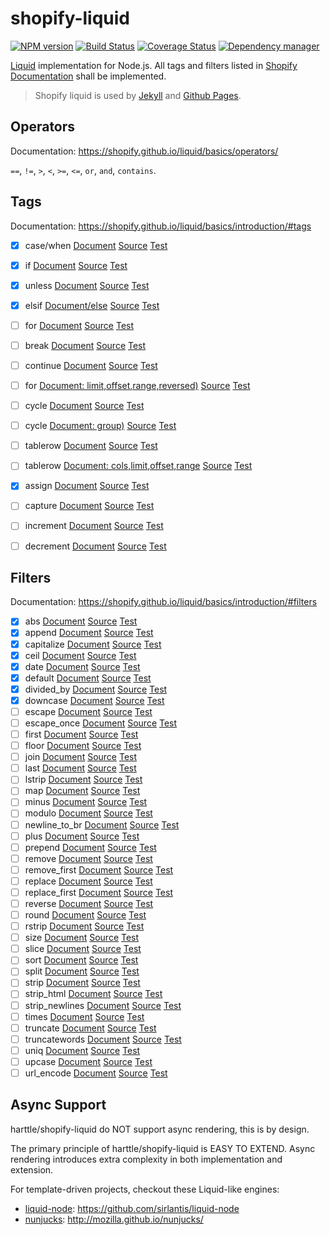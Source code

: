 # shopify-liquid

[![NPM version](https://img.shields.io/npm/v/shopify-liquid.svg?style=flat)](https://www.npmjs.org/package/shopify-liquid)
[![Build Status](https://travis-ci.org/harttle/shopify-liquid.svg?branch=master)](https://travis-ci.org/harttle/shopify-liquid)
[![Coverage Status](https://coveralls.io/repos/github/harttle/shopify-liquid/badge.svg?branch=master)](https://coveralls.io/github/harttle/shopify-liquid?branch=master)
[![Dependency manager](https://david-dm.org/harttle/shopify-liquid.png)](https://david-dm.org/harttle/shopify-liquid)

[Liquid][shopify-liquid] implementation for Node.js.
All tags and filters listed in [Shopify Documentation][shopify-liquid]
shall be implemented.

> Shopify liquid is used by [Jekyll][jekyll] and [Github Pages][gh].

## Operators

Documentation: <https://shopify.github.io/liquid/basics/operators/>

`==`, `!=`, `>`, `<`, `>=`, `<=`, `or`, `and`, `contains`.

## Tags

Documentation: <https://shopify.github.io/liquid/basics/introduction/#tags>

- [x] case/when [Document](https://shopify.github.io/liquid/tags/control-flow/) [Source](https://github.com/harttle/shopify-liquid/blob/master/tags/case.js) [Test][tt]
- [x] if [Document](https://shopify.github.io/liquid/tags/control-flow/) [Source](https://github.com/harttle/shopify-liquid/blob/master/tags/if.js) [Test][tt]
- [x] unless [Document](https://shopify.github.io/liquid/tags/control-flow/) [Source](https://github.com/harttle/shopify-liquid/blob/master/tags/unless.js) [Test][tt]
- [x] elsif [Document/else](https://shopify.github.io/liquid/tags/control-flow/) [Source](https://github.com/harttle/shopify-liquid/blob/master/tags/if.js) [Test][tt]
- [ ] for [Document](https://shopify.github.io/liquid/tags/iteration/) [Source](https://github.com/harttle/shopify-liquid/blob/master/tags/for.js) [Test][tt]
- [ ] break [Document](https://shopify.github.io/liquid/tags/iteration/) [Source](https://github.com/harttle/shopify-liquid/blob/master/tags/.js) [Test][tt]
- [ ] continue [Document](https://shopify.github.io/liquid/tags/iteration/) [Source](https://github.com/harttle/shopify-liquid/blob/master/tags/.js) [Test][tt]
- [ ] for [Document: limit,offset,range,reversed)](https://shopify.github.io/liquid/tags/iteration/) [Source](https://github.com/harttle/shopify-liquid/blob/master/tags/.js) [Test][tt]
- [ ] cycle [Document](https://shopify.github.io/liquid/tags/iteration/) [Source](https://github.com/harttle/shopify-liquid/blob/master/tags/.js) [Test][tt]
- [ ] cycle [Document: group)](https://shopify.github.io/liquid/tags/iteration/) [Source](https://github.com/harttle/shopify-liquid/blob/master/tags/.js) [Test][tt]
- [ ] tablerow [Document](https://shopify.github.io/liquid/tags/iteration/) [Source](https://github.com/harttle/shopify-liquid/blob/master/tags/.js) [Test][tt]
- [ ] tablerow [Document: cols,limit,offset,range](https://shopify.github.io/liquid/tags/iteration/) [Source](https://github.com/harttle/shopify-liquid/blob/master/tags/.js) [Test][tt]
- [x] assign [Document](https://shopify.github.io/liquid/tags/variable/) [Source](https://github.com/harttle/shopify-liquid/blob/master/tags/assign.js) [Test][tt]
- [ ] capture [Document](https://shopify.github.io/liquid/tags/variable/) [Source](https://github.com/harttle/shopify-liquid/blob/master/tags/.js) [Test][tt]
- [ ] increment [Document](https://shopify.github.io/liquid/tags/variable/) [Source](https://github.com/harttle/shopify-liquid/blob/master/tags/.js) [Test][tt]
- [ ] decrement [Document](https://shopify.github.io/liquid/tags/variable/) [Source](https://github.com/harttle/shopify-liquid/blob/master/tags/.js) [Test][tt]


## Filters

Documentation: <https://shopify.github.io/liquid/basics/introduction/#filters>

- [x] abs [Document](https://shopify.github.io/liquid/filters/abs/) [Source](https://github.com/harttle/shopify-liquid/blob/master/filters.js) [Test][ft]
- [x] append [Document](https://shopify.github.io/liquid/filters/append) [Source](https://github.com/harttle/shopify-liquid/blob/master/filters.js) [Test][ft]
- [x] capitalize [Document](https://shopify.github.io/liquid/filters/capitalize) [Source](https://github.com/harttle/shopify-liquid/blob/master/filters.js) [Test][ft]
- [x] ceil [Document](https://shopify.github.io/liquid/filters/ceil) [Source](https://github.com/harttle/shopify-liquid/blob/master/filters.js) [Test][ft]
- [x] date [Document](https://shopify.github.io/liquid/filters/date) [Source](https://github.com/harttle/shopify-liquid/blob/master/filters.js) [Test][ft]
- [x] default [Document](https://shopify.github.io/liquid/filters/default) [Source](https://github.com/harttle/shopify-liquid/blob/master/filters.js) [Test][ft]
- [x] divided_by [Document](https://shopify.github.io/liquid/filters/divided_by) [Source](https://github.com/harttle/shopify-liquid/blob/master/filters.js) [Test][ft]
- [x] downcase [Document](https://shopify.github.io/liquid/filters/downcase) [Source](https://github.com/harttle/shopify-liquid/blob/master/filters.js) [Test][ft]
- [ ] escape [Document](https://shopify.github.io/liquid/filters/escape) [Source](https://github.com/harttle/shopify-liquid/blob/master/filters.js) [Test][ft]
- [ ] escape_once [Document](https://shopify.github.io/liquid/filters/escape_once) [Source](https://github.com/harttle/shopify-liquid/blob/master/filters.js) [Test][ft]
- [ ] first [Document](https://shopify.github.io/liquid/filters/first) [Source](https://github.com/harttle/shopify-liquid/blob/master/filters.js) [Test][ft]
- [ ] floor [Document](https://shopify.github.io/liquid/filters/floor) [Source](https://github.com/harttle/shopify-liquid/blob/master/filters.js) [Test][ft]
- [ ] join [Document](https://shopify.github.io/liquid/filters/join) [Source](https://github.com/harttle/shopify-liquid/blob/master/filters.js) [Test][ft]
- [ ] last [Document](https://shopify.github.io/liquid/filters/last) [Source](https://github.com/harttle/shopify-liquid/blob/master/filters.js) [Test][ft]
- [ ] lstrip [Document](https://shopify.github.io/liquid/filters/lstrip) [Source](https://github.com/harttle/shopify-liquid/blob/master/filters.js) [Test][ft]
- [ ] map [Document](https://shopify.github.io/liquid/filters/map) [Source](https://github.com/harttle/shopify-liquid/blob/master/filters.js) [Test][ft]
- [ ] minus [Document](https://shopify.github.io/liquid/filters/minus) [Source](https://github.com/harttle/shopify-liquid/blob/master/filters.js) [Test][ft]
- [ ] modulo [Document](https://shopify.github.io/liquid/filters/modulo) [Source](https://github.com/harttle/shopify-liquid/blob/master/filters.js) [Test][ft]
- [ ] newline_to_br [Document](https://shopify.github.io/liquid/filters/newline_to_br) [Source](https://github.com/harttle/shopify-liquid/blob/master/filters.js) [Test][ft]
- [ ] plus [Document](https://shopify.github.io/liquid/filters/plus) [Source](https://github.com/harttle/shopify-liquid/blob/master/filters.js) [Test][ft]
- [ ] prepend [Document](https://shopify.github.io/liquid/filters/prepend) [Source](https://github.com/harttle/shopify-liquid/blob/master/filters.js) [Test][ft]
- [ ] remove [Document](https://shopify.github.io/liquid/filters/remove) [Source](https://github.com/harttle/shopify-liquid/blob/master/filters.js) [Test][ft]
- [ ] remove_first [Document](https://shopify.github.io/liquid/filters/remove_first) [Source](https://github.com/harttle/shopify-liquid/blob/master/filters.js) [Test][ft]
- [ ] replace [Document](https://shopify.github.io/liquid/filters/replace) [Source](https://github.com/harttle/shopify-liquid/blob/master/filters.js) [Test][ft]
- [ ] replace_first [Document](https://shopify.github.io/liquid/filters/replace_first) [Source](https://github.com/harttle/shopify-liquid/blob/master/filters.js) [Test][ft]
- [ ] reverse [Document](https://shopify.github.io/liquid/filters/reverse) [Source](https://github.com/harttle/shopify-liquid/blob/master/filters.js) [Test][ft]
- [ ] round [Document](https://shopify.github.io/liquid/filters/round) [Source](https://github.com/harttle/shopify-liquid/blob/master/filters.js) [Test][ft]
- [ ] rstrip [Document](https://shopify.github.io/liquid/filters/rstrip) [Source](https://github.com/harttle/shopify-liquid/blob/master/filters.js) [Test][ft]
- [ ] size [Document](https://shopify.github.io/liquid/filters/size) [Source](https://github.com/harttle/shopify-liquid/blob/master/filters.js) [Test][ft]
- [ ] slice [Document](https://shopify.github.io/liquid/filters/slice) [Source](https://github.com/harttle/shopify-liquid/blob/master/filters.js) [Test][ft]
- [ ] sort [Document](https://shopify.github.io/liquid/filters/sort) [Source](https://github.com/harttle/shopify-liquid/blob/master/filters.js) [Test][ft]
- [ ] split [Document](https://shopify.github.io/liquid/filters/split) [Source](https://github.com/harttle/shopify-liquid/blob/master/filters.js) [Test][ft]
- [ ] strip [Document](https://shopify.github.io/liquid/filters/strip) [Source](https://github.com/harttle/shopify-liquid/blob/master/filters.js) [Test][ft]
- [ ] strip_html [Document](https://shopify.github.io/liquid/filters/strip_html) [Source](https://github.com/harttle/shopify-liquid/blob/master/filters.js) [Test][ft]
- [ ] strip_newlines [Document](https://shopify.github.io/liquid/filters/strip_newlines) [Source](https://github.com/harttle/shopify-liquid/blob/master/filters.js) [Test][ft]
- [ ] times [Document](https://shopify.github.io/liquid/filters/times) [Source](https://github.com/harttle/shopify-liquid/blob/master/filters.js) [Test][ft]
- [ ] truncate [Document](https://shopify.github.io/liquid/filters/truncate) [Source](https://github.com/harttle/shopify-liquid/blob/master/filters.js) [Test][ft]
- [ ] truncatewords [Document](https://shopify.github.io/liquid/filters/truncatewords) [Source](https://github.com/harttle/shopify-liquid/blob/master/filters.js) [Test][ft]
- [ ] uniq [Document](https://shopify.github.io/liquid/filters/uniq) [Source](https://github.com/harttle/shopify-liquid/blob/master/filters.js) [Test][ft]
- [ ] upcase [Document](https://shopify.github.io/liquid/filters/upcase) [Source](https://github.com/harttle/shopify-liquid/blob/master/filters.js) [Test][ft]
- [ ] url_encode [Document](https://shopify.github.io/liquid/filters/url_encode) [Source](https://github.com/harttle/shopify-liquid/blob/master/filters.js) [Test][ft]

## Async Support

harttle/shopify-liquid do NOT support async rendering, this is by design.

The primary principle of harttle/shopify-liquid is EASY TO EXTEND.
Async rendering introduces extra complexity in both implementation and extension.

For template-driven projects, checkout these Liquid-like engines:

* [liquid-node][liquid-node]: <https://github.com/sirlantis/liquid-node> 
* [nunjucks][nunjucks]: <http://mozilla.github.io/nunjucks/>

[nunjucks]: http://mozilla.github.io/nunjucks/
[liquid-node]: https://github.com/sirlantis/liquid-node
[shopify-liquid]: https://shopify.github.io/liquid/
[jekyll]: http://jekyllrb.com/
[gh]: https://pages.github.com/
[tt]: https://github.com/harttle/shopify-liquid/blob/master/test/tags.js
[ft]: https://github.com/harttle/shopify-liquid/blob/master/test/filters.js
